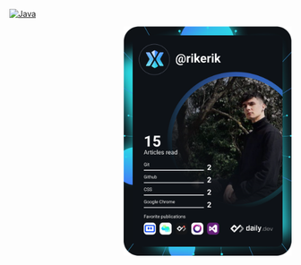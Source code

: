 [![Java](https://img.shields.io/badge/Java-orange?style=for-the-badge&logo=java&logoColor=white&labelColor=black&color=orange&logoWidth=40&logoHeight=40&labelBorderRadius=20px)](https://www.java.com/)







<a href="https://app.daily.dev/rikerik">
  <img src="https://github.com/rikerik/rikerik/blob/main/devcard.svg" align="right" width="300" alt="Bakó Erik Dominik's Dev Card"/>
</a>


<!--
**rikerik/rikerik** is a ✨ _special_ ✨ repository because its `README.md` (this file) appears on your GitHub profile.

Here are some ideas to get you started:

- 🔭 I’m currently working on ...
- 🌱 I’m currently learning ...
- 👯 I’m looking to collaborate on ...
- 🤔 I’m looking for help with ...
- 💬 Ask me about ...
- 📫 How to reach me: ...
- 😄 Pronouns: ...
- ⚡ Fun fact: ...
-->
